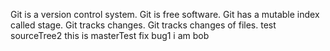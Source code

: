 Git is a version control system.
Git is free software.
Git has a mutable index called stage.
Git tracks changes.
Git tracks changes of files.
test sourceTree2
this is masterTest
fix bug1
i am bob
